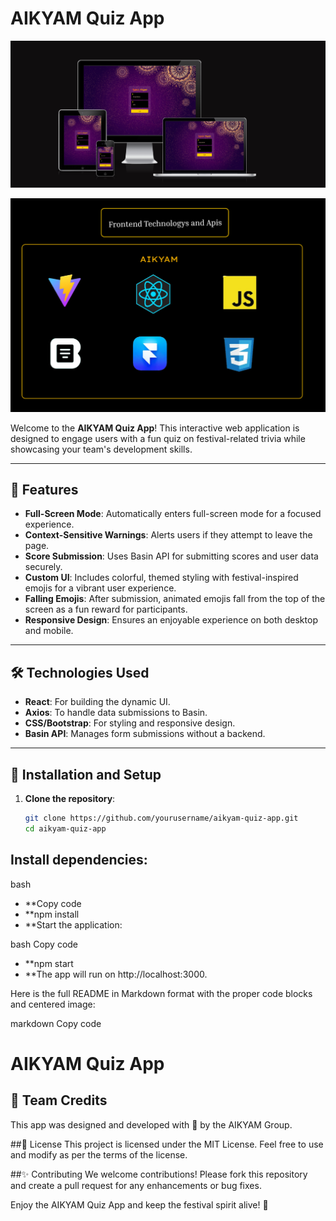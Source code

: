 # AIKYAM Quiz App

<p align="center">
  <img src="aikyam1.png" alt="AIKYAM Quiz Logo of">
</p>

<p align="center">
  <img src="banner.png" alt="AIKYAM Quiz Logo of">
</p>

Welcome to the **AIKYAM Quiz App**! This interactive web application is designed to engage users with a fun quiz on festival-related trivia while showcasing your team's development skills.

---

## 🌟 Features

- **Full-Screen Mode**: Automatically enters full-screen mode for a focused experience.
- **Context-Sensitive Warnings**: Alerts users if they attempt to leave the page.
- **Score Submission**: Uses Basin API for submitting scores and user data securely.
- **Custom UI**: Includes colorful, themed styling with festival-inspired emojis for a vibrant user experience.
- **Falling Emojis**: After submission, animated emojis fall from the top of the screen as a fun reward for participants.
- **Responsive Design**: Ensures an enjoyable experience on both desktop and mobile.

---

## 🛠️ Technologies Used

- **React**: For building the dynamic UI.
- **Axios**: To handle data submissions to Basin.
- **CSS/Bootstrap**: For styling and responsive design.
- **Basin API**: Manages form submissions without a backend.

---

## 🚀 Installation and Setup

1. **Clone the repository**:
   ```bash
   git clone https://github.com/yourusername/aikyam-quiz-app.git
   cd aikyam-quiz-app
## Install dependencies:

bash
- **Copy code
- **npm install
- **Start the application:

bash
Copy code
- **npm start
- **The app will run on http://localhost:3000.


Here is the full README in Markdown format with the proper code blocks and centered image:

markdown
Copy code
# AIKYAM Quiz App



## 👥 Team Credits
This app was designed and developed with 💛 by the AIKYAM Group.

##📄 License
This project is licensed under the MIT License. Feel free to use and modify as per the terms of the license.

##✨ Contributing
We welcome contributions! Please fork this repository and create a pull request for any enhancements or bug fixes.

Enjoy the AIKYAM Quiz App and keep the festival spirit alive! 🎉



